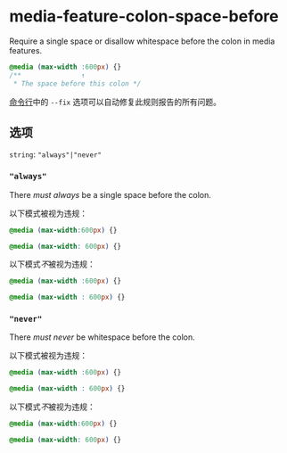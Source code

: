 # media-feature-colon-space-before

Require a single space or disallow whitespace before the colon in media features.

```css
@media (max-width :600px) {}
/**               ↑
 * The space before this colon */
```

[命令行](../../../docs/user-guide/cli.md#自动修复错误)中的 `--fix` 选项可以自动修复此规则报告的所有问题。

## 选项

`string`: `"always"|"never"`

### `"always"`

There *must always* be a single space before the colon.

以下模式被视为违规：

```css
@media (max-width:600px) {}
```

```css
@media (max-width: 600px) {}
```

以下模式*不*被视为违规：

```css
@media (max-width :600px) {}
```

```css
@media (max-width : 600px) {}
```

### `"never"`

There *must never* be whitespace before the colon.

以下模式被视为违规：

```css
@media (max-width :600px) {}
```

```css
@media (max-width : 600px) {}
```

以下模式*不*被视为违规：

```css
@media (max-width:600px) {}
```

```css
@media (max-width: 600px) {}
```
